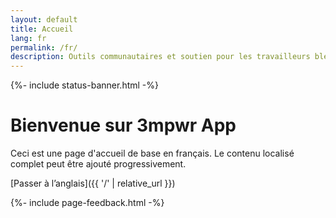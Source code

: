 ```yaml
---
layout: default
title: Accueil
lang: fr
permalink: /fr/
description: Outils communautaires et soutien pour les travailleurs blessés et les personnes en situation de handicap au Canada.
---
```



{%- include status-banner.html -%}

# Bienvenue sur 3mpwr App

Ceci est une page d'accueil de base en français. Le contenu localisé complet peut être ajouté progressivement.

[Passer à l’anglais]({{ '/' | relative_url }})

{%- include page-feedback.html -%}

